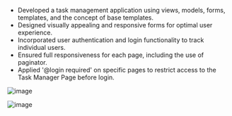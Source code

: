 - Developed a task management application using views, models, forms, templates, and the concept of base templates.
- Designed visually appealing and responsive forms for optimal user experience.
- Incorporated user authentication and login functionality to track individual users.
- Ensured full responsiveness for each page, including the use of paginator.
- Applied '@login required' on specific pages to restrict access to the Task Manager Page before login.

![image](https://github.com/ChiragV21/Taskmate/assets/55586574/5b0059cf-29f4-43e7-b199-516e53ea0c60)

![image](https://github.com/ChiragV21/Taskmate/assets/55586574/c0898d4c-f7e8-40ed-9818-b5b6a67638ef)


